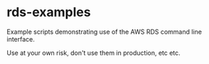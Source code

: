 # rds-examples
Example scripts demonstrating use of the AWS RDS command line interface.

Use at your own risk, don't use them in production, etc etc.
